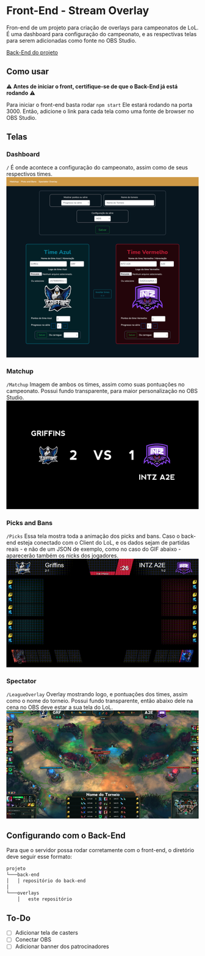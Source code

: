 # Front-End - Stream Overlay

Fron-end de um projeto para criação de overlays para campeonatos de LoL. 
É uma dashboard para configuração do campeonato, e as respectivas telas para serem adicionadas como fonte no OBS Studio.

[Back-End do projeto](https://github.com/laisgarc/backend-stream)

## Como usar

⚠️ **Antes de iniciar o front, certifique-se de que o Back-End já está rodando** ⚠️

Para iniciar o front-end basta rodar
` npm start `
Ele estará rodando na porta 3000. Então, adicione o link para cada tela como uma fonte de browser no OBS Studio.

## Telas

### Dashboard
`/`
É onde acontece a configuração do campeonato, assim como de seus respectivos times.
![imagem da dashboard](./Images/../src/Images/readme/dash.png)

### Matchup
`/Matchup`
Imagem de ambos os times, assim como suas pontuações no campeonato. Possui fundo transparente, para maior personalização no OBS Studio.
![imagem do matchup](./Images/../src/Images/readme/matchup.png)

### Picks and Bans
`/Picks`
Essa tela mostra toda a animação dos picks and bans. Caso o back-end esteja conectado com o Client do LoL, e os dados sejam de partidas reais - e não de um JSON de exemplo, como no caso do GIF abaixo - aparecerão também os nicks dos jogadores.
![GIF dos picks](./Images/../src/Images/readme/picks.gif)

### Spectator
`/LeagueOverlay`
Overlay mostrando logo, e pontuações dos times, assim como o nome do torneio. Possui fundo transparente, então abaixo dele na cena no OBS deve estar a sua tela do LoL.
![imagem do spectator](./Images/../src/Images/readme/spectator.png)

## Configurando com o Back-End
Para que o servidor possa rodar corretamente com o front-end, o diretório deve seguir esse formato:
```
projeto
└───back-end
│   │ repositório do back-end
│
└───overlays
    │   este repositório
```


## To-Do
- [ ] Adicionar tela de casters
- [ ] Conectar OBS
- [ ] Adicionar banner dos patrocinadores